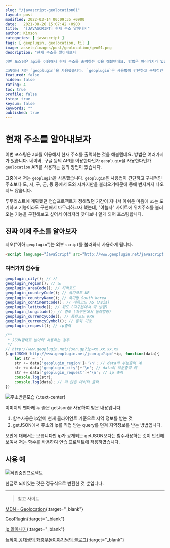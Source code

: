 ```yaml
---
slug: "/javascript-geolocation01"
layout: post
modified: 2022-03-14 00:09:35 +0900
date:   2021-08-26 15:07:42 +0900
title:  "[JAVASCRIPT] 현재 주소 알아내기"
author: Kimson
categories: [ javascript ]
tags: [ geoplugin, geolocation, til ]
image: assets/images/post/geolocation/geo01.png
description: "현재 주소를 알아내보자

이번 포스팅은 api를 이용해서 현재 주소를 출력하는 것을 해볼텐데요. 방법은 여러가지가 있습니다. 네이버, 구글 등의 API를 이용한다던가 `geoplugin`을 사용한다던가 `geolocation` API를 사용하는 등의 방법이 있습니다.

그중에서 저는 `geoplugin`을 사용했습니다. `geoplugin`은 사용법이 간단하고 구체적인 주소보다 도, 시, 구, 군, 동 중에서 도와 시까지만을 불러오기때문에 동에 번지까지 나오지느 않습니다."
featured: false
hidden: false
rating: 4
toc: true
profile: false
istop: true
keysum: false
keywords: ""
published: true
---
```


# 현재 주소를 알아내보자

이번 포스팅은 api를 이용해서 현재 주소를 출력하는 것을 해볼텐데요. 방법은 여러가지가 있습니다. 네이버, 구글 등의 API를 이용한다던가 `geoplugin`을 사용한다던가 `geolocation` API를 사용하는 등의 방법이 있습니다.

그중에서 저는 `geoplugin`을 사용했습니다. `geoplugin`은 사용법이 간단하고 구체적인 주소보다 도, 시, 구, 군, 동 중에서 도와 시까지만을 불러오기때문에 동에 번지까지 나오지느 않습니다.

투두리스트에 계획했던 연습프로젝트가 정해뒀던 기간이 지나서 아쉬운 마음에 `ui`는 포기하고 기능이라도 구현해서 마무리하고자 했는데, "야놀자" 사이트에 위치주소를 불러오는 기능을 구현해보고 싶어서 이리저리 찾다보니 알게 되어 포스팅합니다.

## 진짜 이제 주소를 알아보자

지오("이하 `geoplugin`")는 외부 `script`를 불러와서 사용하게 됩니다.
```html
<script language="JavaScript" src="http://www.geoplugin.net/javascript.gp" type="text/javascript"></script>
```

### 여러가지 함수들

```javascript
geoplugin_city(); // 시
geoplugin_region(); // 도
geoplugin_areaCode(); // 지역코드
geoplugin_countryCode(); // 국가코드 KR
geoplugin_countryName(); // 국가명 South korea
geoplugin_continentCode(); // 대륙코드 AS (Asia)
geoplugin_latitude(); // 위도 (지구본에서 극 방향)
geoplugin_longitude(); // 경도 (지구본에서 둘레방향)
geoplugin_currencyCode(); // 통화코드 KRW
geoplugin_currencySymbol(); // 통화 기호
geoplugin_request(); // ip출력

/**
 * JSON형태로 받아와 사용하는 경우
 */ 
// http://www.geoplugin.net/json.gp?ip=xx.xx.xx.xx
$.getJSON('http://www.geoplugin.net/json.gp?ip='+ip, function(data){
    let str = '';
    str += data['geoplugin_region']+'\n'; // data의 부분출력 예
    str += data['geoplugin_city']+'\n'; // data의 부분출력 예
    str += data['geoplugin_request']+'\n'; // ip 출력
    console.log(str);
    console.log(data); // 더 많은 데이터 출력
})
```

![주소받은모습]({{site.baseurl}}/assets/images/post/geolocation/geo01.png '주소받은모습')
{:.text-center}

이미지의 맨아래 두 줄은 getJson을 사용하여 받은 내용입니다.

1. 함수사용은 ip없이 현재 클라이언트 기준으로 지역 정보를 받는 것  
2. getJSON에서 주소와 ip를 직접 받는 query를 던져 지역정보를 받는 방법입니다.

보안에 대해서는 모릅니다만 ip가 공개되는 getJSON보다는 함수사용하는 것이 안전해보여서 저는 함수를 사용하여 연습 프로젝트에 적용하였습니다.

## 사용 예

![작업중인프로젝트]({{site.baseurl}}/assets/images/post/geolocation/geo02.png)

한글로 되어있는 것은 정규식으로 변환한 것 뿐입니다.

-----

> 참고 사이트

[MDN - Geolocation](https://developer.mozilla.org/en-US/docs/Web/API/Geolocation_API/Using_the_Geolocation_API){:target="_blank"}

[GeoPlugin](http://www.geoplugin.com/quickstart#how_to_geo-localize_your_visitors){:target="_blank"}

[Ip 알아내기](https://stackoverflow.com/questions/4937517/ip-to-location-using-javascript){:target="_blank"}

[늦깍이 공대생의 좌충우돌이야기님의 블로그](https://elecs.tistory.com/201){:target="_blank"}